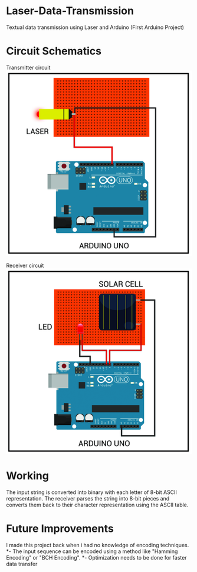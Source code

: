 # Laser-Data-Transmission
Textual data transmission using Laser and Arduino
(First Arduino Project)

# Circuit Schematics
Transmitter circuit
![Screenshot](transmitterCircuit.jpg)

Receiver circuit
![Screenshot](receiverCircuit.jpg)

# Working
The input string is converted into binary with each letter of 8-bit ASCII representation.
The receiver parses the string into 8-bit pieces and converts them back to their character representation using the ASCII table.

# Future Improvements

I made this project back when i had no knowledge of encoding techniques.
*- The input sequence can be encoded using a method like "Hamming Encoding" or "BCH Encoding".
*- Optimization needs to be done for faster data transfer
